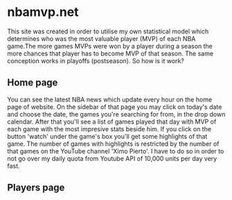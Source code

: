 # nbamvp.net
This site was created in order to utilise my own statistical model which determines who was the most valuable player (MVP) of each NBA game.The more games MVPs were won by a player during a season the more chances that player has to become MVP of that season. The same conception works in playoffs (postseason). So how is it work?
## Home page
You can see the latest NBA news which update every hour on the home page of website. On the sidebar of that page you may click on today's date and choose the date, the games you're searching for from, in the drop down calendar. After that you'll see a list of games played that day with MVP of each game with the most impresive stats beside him. If you click on the button 'watch' under the game's box you'll get some highlights of that game. The number of games with highlights is restricted by the number of that games on the YouTube channel 'Ximo Pierto'. I have to do so in order to not go over my daily quota from Youtube API of 10,000 units per day very fast.
## Players page
